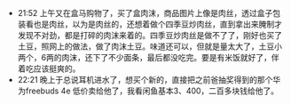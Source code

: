 - 21:52 上午又在盒马购物了，买了盒肉沫，商品图片上像是肉丝，透过盒子包装看也是肉丝，以为是肉丝的，还想着做个四季豆炒肉丝，直到拿出来腌制才发现不对劲，都是打碎的肉沫来着的。四季豆炒肉丝是做不了了，刚好也买了土豆，照网上的做法，做了肉沫土豆。味道还可以，但就是量太大了，土豆小两个，6两的肉沫，还下了不少面条，最后都没吃完。要是有米饭就好了，伴着吃应该挺爽的。
- 22:21 晚上于总说耳机进水了，想买个新的，直接把之前爸抽奖得到的那个华为freebuds 4e 低价卖给他了，我看闲鱼基本3、400，二百多块钱给他了。